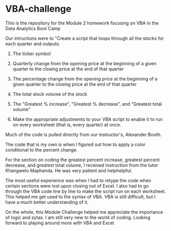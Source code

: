 # VBA-challenge
This is the repository for the Module 2 homework focusing on VBA in the Data Analytics Boot Camp

Our intructions were to "Create a script that loops through all the stocks for each quarter and outputs:

1. The ticker symbol

2. Quarterly change from the opening price at the beginning of a given quarter to the closing price at the end of that quarter

3. The percentage change from the opening price at the beginning of a given quarter to the closing price at the end of that quarter

4. The total stock volume of the stock

5. The "Greatest % increase", "Greatest % decrease", and "Greatest total volume"

6. Make the appropriate adjustments to your VBA script to enable it to run on every worksheet (that is, every quarter) at once.

Much of the code is pulled directly from our instructor's, Alexander Booth.

The code that is my own is when I figured out how to apply a color conditional to the percent change.

For the section on coding the greatest percent increase, greatest percent decrease, and greatest total volume, I received instruction from the tutor Khangwelo Maphanda. He was very patient and helphelpful.

The most useful experience was when I had to retype the code when certain sections were lost upon closing out of Excel. I also had to go through the VBA code line by line to make the script run on each worksheet. This helped me get used to the syntax of VBA. VBA is still difficult, but I have a much better understanding of it.

On the whole, this Module Challenge helped me appreciate the importance of logic and sytax. I am still very new to the world of coding. Looking forward to playing around more with VBA and Excel.
